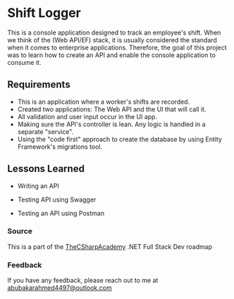 
# Shift Logger

This is a console application designed to track an employee's shift. When we think of the (Web API/EF) stack, it is usually considered the standard when it comes to enterprise applications. Therefore, the goal of this project was to learn how to create an API and enable the console application to consume it.






## Requirements

- This is an application where a worker's shifts are recorded.
- Created two applications: The Web API and the UI that will call it.
- All validation and user input occur in the UI app.
- Making sure the API's controller is lean. Any logic is handled in a separate "service".
- Using the "code first" approach to create the database by using Entity Framework's migrations tool.
## Lessons Learned

- Writing an API

- Testing API using Swagger

- Testing an API using Postman
### Source

This is a part of the [TheCSharpAcademy](https://www.thecsharpacademy.com/) .NET Full Stack Dev roadmap 
### Feedback

If you have any feedback, please reach out to me at abubakarahmed4497@outlook.com

